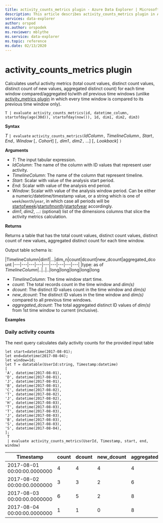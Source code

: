 ```yaml
---
title: activity_counts_metrics plugin - Azure Data Explorer | Microsoft Docs
description: This article describes activity_counts_metrics plugin in Azure Data Explorer.
services: data-explorer
author: orspod
ms.author: orspodek
ms.reviewer: mblythe
ms.service: data-explorer
ms.topic: reference
ms.date: 02/13/2020
---
```

# activity_counts_metrics plugin

Calculates useful activity metrics (total count values, distinct count values, distinct count of new values, aggregated distinct count) for each time window compared/aggregated to/with *all* previous time windows 
(unlike [activity_metrics plugin](activity-metrics-plugin.md) in which every time window is compared to its previous time window only).

```kusto
T | evaluate activity_counts_metrics(id, datetime_column, startofday(ago(30d)), startofday(now()), 1d, dim1, dim2, dim3)
```

**Syntax**

*T* `| evaluate` `activity_counts_metrics(`*IdColumn*`,` *TimelineColumn*`,` *Start*`,` *End*`,` *Window* [`,` *Cohort*] [`,` *dim1*`,` *dim2*`,` ...] [`,` *Lookback*] `)`

**Arguments**

* *T*: The input tabular expression.
* *IdColumn*: The name of the column with ID values that represent user activity. 
* *TimelineColumn*: The name of the column that represent timeline.
* *Start*: Scalar with value of the analysis start period.
* *End*: Scalar with value of the analysis end period.
* *Window*: Scalar with value of the analysis window period. Can be either a numeric/datetime/timestamp value, or a string which is one of `week`/`month`/`year`, in which case all periods will be [startofweek](startofweekfunction.md)/[startofmonth](startofmonthfunction.md)/[startofyear](startofyearfunction.md) accordingly. 
* *dim1*, *dim2*, ...: (optional) list of the dimensions columns that slice the activity metrics calculation.

**Returns**

Returns a table that has the total count values, distinct count values, distinct count of new values, aggregated distinct count for each 
time window.

Output table schema is:

|TimelineColumn|dim1|...|dim_n|count|dcount|new_dcount|aggregated_dcount
|---|---|---|---|---|---|---|---|---|
|type: as of *TimelineColumn*|..|..|..|long|long|long|long|long


* *TimelineColumn*: The time window start time.
* *count*: The total records count in the time window and *dim(s)*
* *dcount*: The distinct ID values count in the time window and *dim(s)*
* *new_dcount*: The distinct ID values in the time window and *dim(s)* compared to all previous time windows. 
* *aggregated_dcount*: The total aggregated distinct ID values of *dim(s)* from 1st time window to current (inclusive).

**Examples**

### Daily activity counts 

The next query calculates daily activity counts for the provided input table

```kusto
let start=datetime(2017-08-01);
let end=datetime(2017-08-04);
let window=1d;
let T = datatable(UserId:string, Timestamp:datetime)
[
'A', datetime(2017-08-01),
'D', datetime(2017-08-01), 
'J', datetime(2017-08-01),
'B', datetime(2017-08-01),
'C', datetime(2017-08-02),  
'T', datetime(2017-08-02),
'J', datetime(2017-08-02),
'H', datetime(2017-08-03),
'T', datetime(2017-08-03),
'T', datetime(2017-08-03),
'J', datetime(2017-08-03),
'B', datetime(2017-08-03),
'S', datetime(2017-08-03),
'S', datetime(2017-08-04),
];
 T 
 | evaluate activity_counts_metrics(UserId, Timestamp, start, end, window)
```

|Timestamp|count|dcount|new_dcount|aggregated_dcount|
|---|---|---|---|---|
|2017-08-01 00:00:00.0000000|4|4|4|4|
|2017-08-02 00:00:00.0000000|3|3|2|6|
|2017-08-03 00:00:00.0000000|6|5|2|8|
|2017-08-04 00:00:00.0000000|1|1|0|8|


